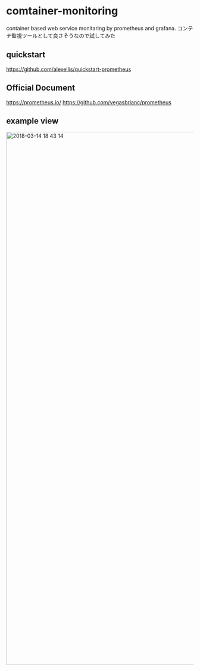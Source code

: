 # comtainer-monitoring
container based web service monitaring by prometheus and grafana.
コンテナ監視ツールとして良さそうなので試してみた

## quickstart
https://github.com/alexellis/quickstart-prometheus

## Official Document
https://prometheus.io/
https://github.com/vegasbrianc/prometheus

## example view
<img width="1431" alt="2018-03-14 18 43 14" src="https://user-images.githubusercontent.com/30210641/37394662-a0555da2-27b7-11e8-8f1a-fe793b28367b.png">
